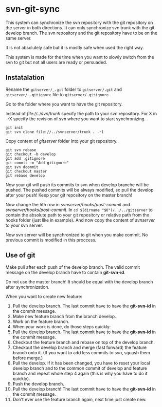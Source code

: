 # svn-git-sync

This system can synchronize the svn repository with the git repository on the server
in both directions. It can only synchronize svn trunk with the git develop branch.
The svn repository and the git repository have to be on the same server.

It is not absolutely safe but it is mostly safe when used the right way.

This system is made for the time when you want to slowly switch from the svn to git
but not all users are ready or persuaded.

## Instatalation

Rename the `gitserver/_.git` folder to `gitserver/.git` and `gitserver/_.gitignore`
file to `gitserver/.gitignore`.

Go to the folder where you want to have the git repository.

Instead of _file://../svn/trunk_ specify the path to your svn repository.
For X in -rX specify the revision of svn where you want to start synchronizing.

```
git init
git svn clone file://../svnserver/trunk . -r1
```

Copy content of _gitserver_ folder into your git repository.

```
git svn rebase
git checkout -b develop      
git add .gitignore
git commit -m "Add gitignore"
git svn dcommit
git checkout master
git rebase develop
```

Now your git will push its commits to svn when develop branche will be pushed.
The pushed commits will be always modified, so pull the develop after your push!
Keep your git repository on the master branch!

Now change the 5th row in _svnserver/hooks/post-commit_ and _svnserver/hooks/post-commit_.
In `cd $(dirname "$0")/../../gitserver` to contain the absolute path to your git repository
or relative path from the hooks folder (just like in example). And now copy the
content of _svnserver_ to your svn server.

Now svn server will be synchronized to git when you make commit. No previous commit
is modified in this proccess.

## Use of git

Make pull after each push of the develop branch. The valid commit message on the
develop branch have to contain **git-svn-id**.

Do not use the master branch! It should be equal with the develop branch after
synchronization.

When you want to create new feature:

1. Pull the develop branch. The last commit have to have the **git-svn-id** in the
commit message.
2. Make new feature branch from the branch develop.
3. Work on the feature branch.
4. When your work is done, do those steps quickly:
  1. Pull the develop branch. The last commit have to have the **git-svn-id** in the
commit message.
  2. Checkout the feature branch and rebase on top of the develop branch.  
  3. Checkout the develop branch and merge (fast forward) the feature branch onto it.
(If you want to add less commits to svn, squash them before merge.)
  4. Pull the develop. If it has been changed, you have to reset your local develop
branch and to the common commit of develop and feature branch and repeat whole step
4 again (this is why you have to do it quickly).
  5. Push the develop branch.
  6. Pull the develop branch! The last commit have to have the **git-svn-id** in the
commit message.
  7. Don't ever use the feature branch again, next time just create new.